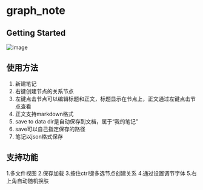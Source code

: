 # graph_note

## Getting Started

![image](https://github.com/MachineL102/graph_node/assets/55221695/ecaa5680-84f2-4587-a1c8-6291f5b6e0d6)

## 使用方法
1. 新建笔记
2. 右键创建节点的关系节点
3. 左键点击节点可以编辑标题和正文，标题显示在节点上，正文通过左键点击节点查看
4. 正文支持markdown格式
5. save to data dir是自动保存到文档，属于“我的笔记”
6. save可以自己指定保存的路径
7. 笔记以json格式保存

## 支持功能
1.多文件视图
2.保存加载
3.按住ctrl键多选节点创建关系
4.通过设置调节字体
5.右上角自动随机换肤
